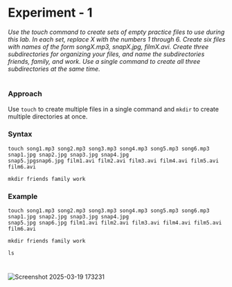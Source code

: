 # **Experiment - 1**  

*Use the touch command to create sets of empty practice files to use during this lab. In each set, replace X with the numbers 1 through 6. Create six files with names of the form songX.mp3, snapX.jpg, filmX.avi. Create three subdirectories for organizing your files, and name the subdirectories friends, family, and work. Use a single command to create all three subdirectories at the same time.*  
#
### **Approach**  
Use `touch` to create multiple files in a single command and `mkdir` to create multiple directories at once.  
### **Syntax**  
```
touch song1.mp3 song2.mp3 song3.mp3 song4.mp3 song5.mp3 song6.mp3 snap1.jpg snap2.jpg snap3.jpg snap4.jpg
snap5.jpgsnap6.jpg film1.avi film2.avi film3.avi film4.avi film5.avi film6.avi
```

```
mkdir friends family work

```
### **Example**
```
touch song1.mp3 song2.mp3 song3.mp3 song4.mp3 song5.mp3 song6.mp3 snap1.jpg snap2.jpg snap3.jpg snap4.jpg
snap5.jpg snap6.jpg film1.avi film2.avi film3.avi film4.avi film5.avi film6.avi
```

```
mkdir friends family work

```

```
ls

```
#
![Screenshot 2025-03-19 173231](https://github.com/user-attachments/assets/1d30847a-4ffd-49f9-8c67-4e15103ff113)
